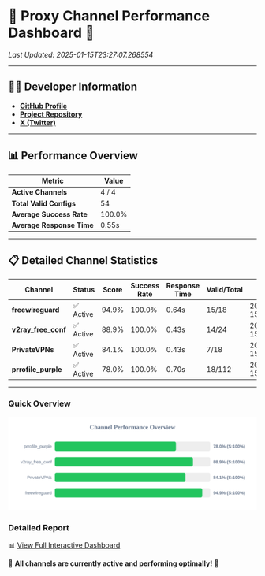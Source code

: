 # 🌟 Proxy Channel Performance Dashboard 🌟

_Last Updated: 2025-01-15T23:27:07.268554_

---

## 👩‍💻 Developer Information

- **[GitHub Profile](https://github.com/4n0nymou3)**  
- **[Project Repository](https://github.com/4n0nymou3/multi-proxy-config-fetcher)**  
- **[X (Twitter)](https://x.com/4n0nymou3)**  

---

## 📊 Performance Overview

| Metric                | Value       |
|-----------------------|-------------|
| **Active Channels**   | 4 / 4       |
| **Total Valid Configs** | 54          |
| **Average Success Rate** | 100.0%      |
| **Average Response Time** | 0.55s       |

---

## 📋 Detailed Channel Statistics

| Channel          | Status     | Score  | Success Rate | Response Time | Valid/Total | Last Success               |
|------------------|------------|--------|--------------|---------------|-------------|----------------------------|
| **freewireguard**  | ✅ Active  | 94.9%  | 100.0% | 0.64s         | 15/18       | 2025-01-15T23:27:07.266696 |
| **v2ray_free_conf**  | ✅ Active  | 88.9%  | 100.0% | 0.43s         | 14/24       | 2025-01-15T23:27:06.136050 |
| **PrivateVPNs**  | ✅ Active  | 84.1%  | 100.0% | 0.43s         | 7/18       | 2025-01-15T23:27:06.601269 |
| **prrofile_purple**  | ✅ Active  | 78.0%  | 100.0% | 0.70s         | 18/112       | 2025-01-15T23:27:05.664580 |

---

### Quick Overview
<div align="center">
  <a href="https://raw.githubusercontent.com/nullluser/NullRepo/refs/heads/main/assets/channel_stats_chart.svg">
    <img src="https://raw.githubusercontent.com/nullluser/NullRepo/refs/heads/main/assets/channel_stats_chart.svg" alt="Source Performance Statistics" width="800">
  </a>
</div>

### Detailed Report
📊 [View Full Interactive Dashboard](https://htmlpreview.github.io/?https://github.com/nullluser/NullRepo/blob/main/assets/performance_report.html)

🎉 **All channels are currently active and performing optimally!** 🎉
